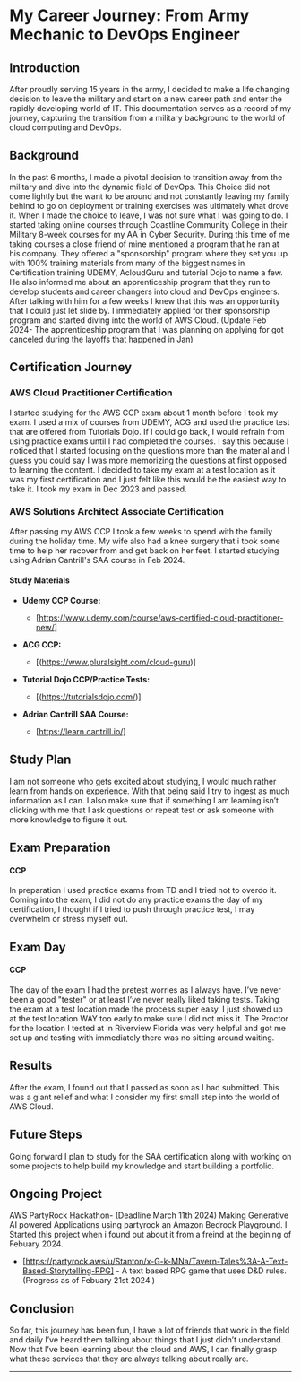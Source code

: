 # My Career Journey: From Army Mechanic to DevOps Engineer 

## Introduction

After proudly serving 15 years in the army, I decided to make a life changing decision to leave the military and start on a new career path and enter the rapidly developing world of IT.  This documentation serves as a record of my journey, capturing the transition from a military background to the world of cloud computing and DevOps.

## Background

In the past 6 months, I made a pivotal decision to transition away from the military and dive into the dynamic field of DevOps. This Choice did not come lightly but the want to be around and not constantly leaving my family behind to go on deployment or training exercises was ultimately what drove it. When I made the choice to leave, I was not sure what I was going to do. I started taking online courses through Coastline Community College in their Military 8-week courses for my AA in Cyber Security. During this time of me taking courses a close friend of mine mentioned a program that he ran at his company. They offered a "sponsorship" program where they set you up with 100% training materials from many of the biggest names in Certification training UDEMY, AcloudGuru and tutorial Dojo to name a few. He also informed me about an apprenticeship program that they run to develop students and career changers into cloud and DevOps engineers. After talking with him for a few weeks I knew that this was an opportunity that I could just let slide by. I immediately applied for their sponsorship program and started diving into the world of AWS Cloud. (Update Feb 2024- The apprenticeship program that I was planning on applying for got canceled during the layoffs that happened in Jan)

## Certification Journey

### AWS Cloud Practitioner Certification
I started studying for the AWS CCP exam about 1 month before I took my exam. I used a mix of courses from UDEMY, ACG and used the practice test that are offered from Tutorials Dojo. If I could go back, I would refrain from using practice exams until I had completed the courses. I say this because I noticed that I started focusing on the questions more than the material and I guess you could say I was more memorizing the questions at first opposed to learning the content. I decided to take my exam at a test location as it was my first certification and I just felt like this would be the easiest way to take it. I took my exam in Dec 2023 and passed. 


### AWS Solutions Architect Associate Certification
After passing my AWS CCP I took a few weeks to spend with the family during the holiday time. My wife also had a knee surgery that i took some time to help her recover from and get back on her feet. I started studying using Adrian Cantrill's SAA course in Feb 2024. 



#### Study Materials

- **Udemy CCP Course:**
  - [https://www.udemy.com/course/aws-certified-cloud-practitioner-new/]
  

- **ACG CCP:**
  - [(https://www.pluralsight.com/cloud-guru)]


- **Tutorial Dojo CCP/Practice Tests:**
  - [(https://tutorialsdojo.com/)]
 

- **Adrian Cantrill SAA Course:**
  - [https://learn.cantrill.io/]
 


## Study Plan

I am not someone who gets excited about studying, I would much rather learn from hands on experience. With that being said I try to ingest as much information as I can. I also make sure that if something I am learning isn’t clicking with me that I ask questions or repeat test or ask someone with more knowledge to figure it out. 

## Exam Preparation

#### CCP 
In preparation I used practice exams from TD and I tried not to overdo it. Coming into the exam, I did not do any practice exams the day of my certification, I thought if I tried to push through practice test, I may overwhelm or stress myself out.

## Exam Day

#### CCP 
The day of the exam I had the pretest worries as I always have. I’ve never been a good "tester" or at least I’ve never really liked taking tests. Taking the exam at a test location made the process super easy. I just showed up at the test location WAY too early to make sure I did not miss it. The Proctor for the location I tested at in Riverview Florida was very helpful and got me set up and testing with immediately there was no sitting around waiting. 

## Results

After the exam, I found out that I passed as soon as I had submitted. This was a giant relief and what I consider my first small step into the world of AWS Cloud. 

## Future Steps

Going forward I plan to study for the SAA certification along with working on some projects to help build my knowledge and start building a portfolio. 

## Ongoing Project
AWS PartyRock Hackathon- (Deadline March 11th 2024) Making Generative AI powered Applications using partyrock an Amazon Bedrock Playground. I Started this project when i found out about it from a freind at the begining of Febuary 2024. 
- [https://partyrock.aws/u/Stanton/x-G-k-MNa/Tavern-Tales%3A-A-Text-Based-Storytelling-RPG] - A text based RPG game that uses D&D rules. (Progress as of Febuary 21st 2024.)

## Conclusion

So far, this journey has been fun, I have a lot of friends that work in the field and daily I’ve heard them talking about things that I just didn’t understand. Now that I’ve been learning about the cloud and AWS, I can finally grasp what these services that they are always talking about really are.

---



<!---
Stanton63b1/Stanton63b1 is a ✨ special ✨ repository because its `README.md` (this file) appears on your GitHub profile.
You can click the Preview link to take a look at your changes.
--->
